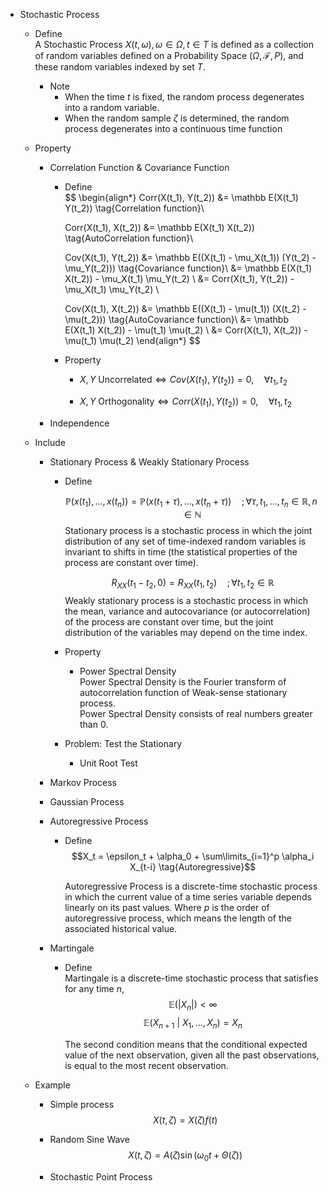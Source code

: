* Stochastic Process  
  - Define  
    A Stochastic Process $X(t, \omega), \omega \in \Omega, t \in T$ is defined as a collection of random variables defined on a Probability Space $(Ω, \mathcal F, P)$, and these random variables indexed by set $T$.

    - Note
      - When the time $t$ is fixed, the random process degenerates into a random variable.
      - When the random sample $ζ$ is determined, the random process degenerates into a continuous time function

  - Property
    * Correlation Function & Covariance Function
      - Define  
        $$
        \begin{align*} 
          Corr(X(t_1), Y(t_2)) 
          &= \mathbb E(X(t_1) Y(t_2))  \tag{Correlation function}\\

          Corr(X(t_1), X(t_2)) 
          &= \mathbb E(X(t_1) X(t_2))  \tag{AutoCorrelation function}\\

          Cov(X(t_1), Y(t_2)) 
          &= \mathbb E((X(t_1) - \mu_X(t_1)) (Y(t_2) - \mu_Y(t_2)))  \tag{Covariance function}\\
          &= \mathbb E(X(t_1) X(t_2)) - \mu_X(t_1) \mu_Y(t_2)  \\
          &= Corr(X(t_1), Y(t_2)) - \mu_X(t_1) \mu_Y(t_2)  \\

          Cov(X(t_1), X(t_2)) 
          &= \mathbb E((X(t_1) - \mu(t_1)) (X(t_2) - \mu(t_2)))  \tag{AutoCovariance function}\\
          &= \mathbb E(X(t_1) X(t_2)) - \mu(t_1) \mu(t_2)  \\
          &= Corr(X(t_1), X(t_2)) - \mu(t_1) \mu(t_2) 
        \end{align*} 
        $$

      - Property  
        - $X, Y \ \text{Uncorrelated} \Leftrightarrow Cov(X(t_1), Y(t_2)) = 0, \quad \forall t_1, t_2$

        - $X, Y \ \text{Orthogonality} \Leftrightarrow Corr(X(t_1), Y(t_2)) = 0, \quad \forall t_1, t_2$

    - Independence

  - Include
    * Stationary Process & Weakly Stationary Process
      - Define  

        $$\mathbb P (x(t_1), ... , x(t_n)) = \mathbb P (x(t_1+\tau), ..., x(t_n+\tau)) \quad ;\forall \tau, t_1, ..., t_n \in \mathbb R, n \in \mathbb N  \tag{Stationary}$$
        Stationary process is a stochastic process in which the joint distribution of any set of time-indexed random variables is invariant to shifts in time (the statistical properties of the process are constant over time).

        $$R_{XX}(t_1 - t_2 ,0) = R_{XX}(t_1, t_2) \quad; \forall t_1, t_2 \in \mathbb R  \tag{Weakly Stationary}$$ 
        Weakly stationary process is a stochastic process in which the mean, variance and autocovariance (or autocorrelation) of the process are constant over time, but the joint distribution of the variables may depend on the time index.

  
      - Property
        - Power Spectral Density  
          Power Spectral Density is the Fourier transform of autocorrelation function of Weak-sense stationary process.  
          Power Spectral Density consists of real numbers greater than 0.

      - Problem: Test the Stationary
        * Unit Root Test 

    * Markov Process
    * Gaussian Process
    * Autoregressive Process
      - Define  
        $$X_t = \epsilon_t + \alpha_0 + \sum\limits_{i=1}^p \alpha_i X_{t-i}  \tag{Autoregressive}$$  

        Autoregressive Process is a discrete-time stochastic process in which the current value of a time series variable depends linearly on its past values. Where $p$ is the order of autoregressive process, which means the length of the associated historical value.

    * Martingale 
      - Define  
        Martingale is a discrete-time stochastic process that satisfies for any time $n$,
        $$\mathbb E(|X_n|) < \infty$$
        $$\mathbb E(X_{n+1} \ |\ X_1, ..., X_n) = X_n$$

        The second condition means that the conditional expected value of the next observation, given all the past observations, is equal to the most recent observation.

  - Example
    - Simple process
      $$X(t, ζ) = X(ζ) f(t)$$

    - Random Sine Wave
      $$X(t, ζ) = A(ζ) \sin(\omega_0 t + \Theta(ζ))$$

    * Stochastic Point Process

